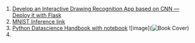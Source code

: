 1. [Develop an Interactive Drawing Recognition App based on CNN — Deploy it with Flask](https://towardsdatascience.com/develop-an-interactive-drawing-recognition-app-based-on-cnn-deploy-it-with-flask-95a805de10c0)
2. [MNIST Inference link](https://medium.com/swlh/pytorch-real-step-by-step-implementation-of-cnn-on-mnist-304b7140605a)
3. [Python Datascience Handbook with notebook](https://jakevdp.github.io/PythonDataScienceHandbook/)
   ![image](![Book Cover](https://jakevdp.github.io/PythonDataScienceHandbook/figures/PDSH-cover.png))
4. 